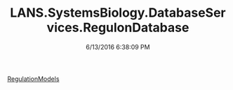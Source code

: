 ﻿---
title: LANS.SystemsBiology.DatabaseServices.RegulonDatabase
date: 6/13/2016 6:38:09 PM
---

[RegulationModels](T-LANS.SystemsBiology.DatabaseServices.RegulonDatabase.RegulationModels.html)
